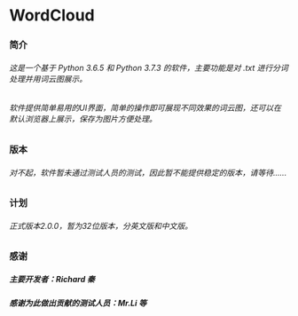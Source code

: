 # WordCloud
### 简介
###### 这是一个基于 Python 3.6.5 和 Python 3.7.3 的软件，主要功能是对 .txt 进行分词处理并用词云图展示。
###### 软件提供简单易用的UI界面，简单的操作即可展现不同效果的词云图，还可以在默认浏览器上展示，保存为图片方便处理。
### 版本
###### 对不起，软件暂未通过测试人员的测试，因此暂不能提供稳定的版本，请等待......
### 计划
###### 正式版本2.0.0，暂为32位版本，分英文版和中文版。
### 感谢
##### 主要开发者：Richard 秦
##### 感谢为此做出贡献的测试人员：Mr.Li 等
##### 
